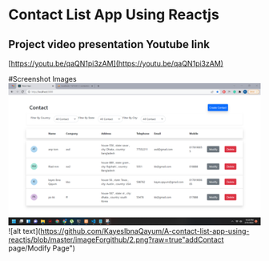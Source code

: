 # Contact List App Using Reactjs

## Project video presentation Youtube link
[https://youtu.be/qaQN1pi3zAM](https://youtu.be/qaQN1pi3zAM)

#Screenshot Images
![alt text](https://github.com/KayesIbnaQayum/A-contact-list-app-using-reactjs/blob/master/imageForgithub/1.png?raw=true"Home")
![alt text](https://github.com/KayesIbnaQayum/A-contact-list-app-using-reactjs/blob/master/imageForgithub/2.png?raw=true"addContact page/Modify Page")

